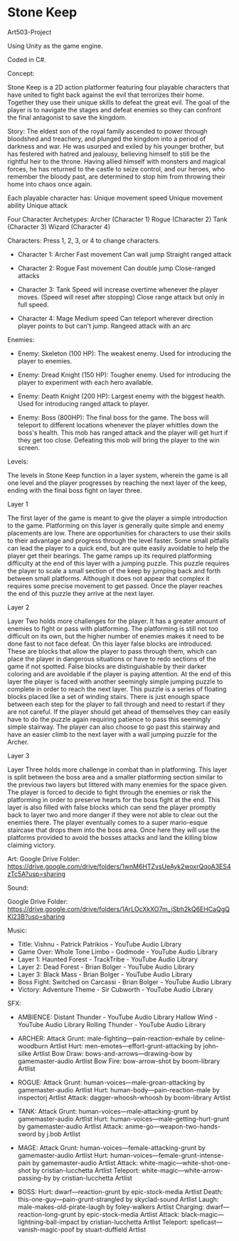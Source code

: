 # Stone Keep

Art503-Project

Using Unity as the game engine.

Coded in C#.

Concept:

Stone Keep is a 2D action platformer featuring four playable characters that have united to fight back against the evil that terrorizes their home. Together they use their unique skills to defeat the great evil. The goal of the player is to navigate the stages and defeat enemies so they can confront the final antagonist to save the kingdom.

Story:
    The eldest son of the royal family ascended to power through bloodshed and treachery, and plunged the kingdom into a period of darkness and war. He was usurped and exiled by his younger brother, but has festered with hatred and jealousy, believing himself to still be the rightful heir to the throne. Having allied himself with monsters and magical forces, he has returned to the castle to seize control, and our heroes, who remember the bloody past, are determined to stop him from throwing their home into chaos once again.


Each playable character has: 
Unique movement speed 
Unique movement ability 
Unique attack 

Four Character Archetypes:
Archer (Character 1)
Rogue (Character 2)
Tank (Character 3)
Wizard (Character 4)

Characters: Press 1, 2, 3, or 4 to change characters.

- Character 1: Archer
    Fast movement 
    Can wall jump
    Straight ranged attack
    
- Character 2: Rogue
    Fast movement
    Can double jump
    Close-ranged attacks

- Character 3: Tank 
    Speed will increase overtime whenever the player moves. (Speed will reset after stopping) 
    Close range attack but only in full speed.
    
- Character 4: Mage 
    Medium speed
    Can teleport wherever direction player points to but can't jump.
    Rangeed attack with an arc


Enemies:
- Enemy: Skeleton (100 HP): 
    The weakest enemy. Used for introducing the player to enemies. 

- Enemy: Dread Knight (150 HP):
    Tougher enemy. Used for introducing the player to experiment with each hero available.

- Enemy: Death Knight (200 HP):
    Largest enemy with the biggest health. Used for introducing ranged attack to player.

- Enemy: Boss (800HP):
    The final boss for the game. The boss will teleport to different locations whenever the player whittles down the boss's health. This mob has ranged attack and the player will get hurt if they get too close. Defeating this mob will bring the player to the win screen.


Levels:

The levels in Stone Keep function in a layer system, wherein the game is all one level and the player progresses by reaching the next layer of the keep, ending with the final boss fight on layer three. 

Layer 1

The first layer of the game is meant to give the player a simple introduction to the game. Platforming on this layer is generally quite simple and enemy placements are low. There are opportunities for characters to use their skills to their advantage and progress through the level faster. Some small pitfalls can lead the player to a quick end, but are quite easily avoidable to help the player get their bearings. The game ramps up its required platforming difficulty at the end of this layer with a jumping puzzle. This puzzle requires the player to scale a small section of the keep by jumping back and forth between small platforms. Although it does not appear that complex it requires some precise movement to get passed. Once the player reaches the end of this puzzle they arrive at the next layer. 

Layer 2

Layer Two holds more challenges for the player. It has a greater amount of enemies to fight or pass with platforming. The platforming is still not too difficult on its own, but the higher number of enemies makes it need to be done fast to not face defeat. On this layer false blocks are introduced. These are blocks that allow the player to pass through them, which can place the player in dangerous situations or have to redo sections of the game if not spotted. False blocks are distinguishable by their darker coloring and are avoidable if the player is paying attention. At the end of this layer the player is faced with another seemingly simple jumping puzzle to complete in order to reach the next layer. This puzzle is a series of floating blocks placed like a set of winding stairs. There is just enough space between each step for the player to fall through and need to restart if they are not careful. If the player should get ahead of themselves they can easily have to do the puzzle again requiring patience to pass this seemingly simple stairway. The player can also choose to go past this stairway and have an easier climb to the next layer with a wall jumping puzzle for the Archer. 

Layer 3

Layer Three holds more challenge in combat than in platforming. This layer is split between the boss area and a smaller platforming section similar to the previous two layers but littered with many enemies for the space given. The player is forced to decide to fight through the enemies or risk the platforming in order to preserve hearts for the boss fight at the end. This layer is also filled with false blocks which can send the player promptly back to layer two and more danger if they were not able to clear out the enemies there. The player eventually comes to a super mario-esque staircase that drops them into the boss area. Once here they will use the platforms provided to avoid the bosses attacks and land the killing blow claiming victory. 

Art:
Google Drive Folder: https://drive.google.com/drive/folders/1wnM6HTZvsUeAyk2woxrQqoA3ES4zTc5A?usp=sharing 

Sound:

Google Drive Folder: https://drive.google.com/drive/folders/1ArLOcXkXO7m_jSbh2kQ6EHCaQgQKl23B?usp=sharing 

Music:

- Title: Vishnu - Patrick Patrikios - YouTube Audio Library
- Game Over: Whole Tone Limbo - Godmode - YouTube Audio Library
- Layer 1: Haunted Forest - TrackTribe - YouTube Audio Library
- Layer 2: Dead Forest - Brian Bolger - YouTube Audio Library
- Layer 3: Black Mass - Brian Bolger - YouTube Audio Library
- Boss Fight: Switched on Carcassi - Brian Bolger - YouTube Audio Library
- Victory:  Adventure Theme - Sir Cubworth - YouTube Audio Library

SFX:

- AMBIENCE: 
    Distant Thunder - YouTube Audio Library
    Hallow Wind - YouTube Audio Library
    Rolling Thunder - YouTube Audio Library

- ARCHER:
    Attack Grunt: male-fighting—pain-reaction-exhale by celine-woodburn Artlist
    Hurt: men-emotes—effort-grunt-attacking by john-silke Artlist
    Bow Draw: bows-and-arrows—drawing-bow by gamemaster-audio Artlist
    Bow Fire: bow-arrow-shot by boom-library Artlist

- ROGUE:
    Attack Grunt: human-voices—male-groan-attacking by gamemaster-audio Artlist
    Hurt: human-body—pain-reaction-male by inspectorj Artlist
    Attack: dagger-whoosh-whoosh by boom-library Artlist

- TANK:
    Attack Grunt: human-voices—male-attacking-grunt by gamemaster-audio Artlist
    Hurt: human-voices—male-getting-hurt-grunt by gamemaster-audio Artlist
    Attack: anime-go—weapon-two-hands-sword by j.bob Artlist

- MAGE:
    Attack Grunt: human-voices—female-attacking-grunt by gamemaster-audio Artlist
    Hurt: human-voices—female-grunt-intense-pain by gamemaster-audio Artlist
    Attack: white-magic—white-shot-one-shot by cristian-lucchetta Artlist
    Teleport: white-magic—white-arrow-passing-by by cristian-lucchetta Artlist

- BOSS:
    Hurt: dwarf—reaction-grunt by epic-stock-media Artlist
    Death: this-one-guy—pain-grunt-strangled by skyclad-sound Artlist
    Laugh: male-makes-old-pirate-laugh by foley-walkers Artlist
    Charging: dwarf—reaction-long-grunt by epic-stock-media Artlist
    Attack: black-magic—lightning-ball-impact by cristian-lucchetta Artlist
    Teleport: spellcast—vanish-magic-poof by stuart-duffield Artlist

